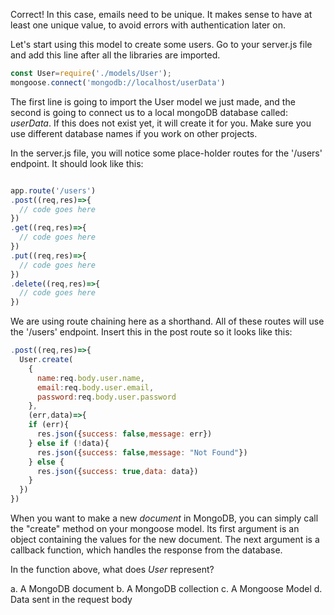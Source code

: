 Correct! In this case, emails need to be unique. It makes sense to have at least one unique value, to avoid errors with authentication later on.

Let's start using this model to create some users. Go to your server.js file and add this line after all the libraries are imported.

```javascript
const User=require('./models/User');
mongoose.connect('mongodb://localhost/userData')
```

The first line is going to import the User model we just made, and the second is going to connect us to a local mongoDB database called: *userData*. If this does not exist yet, it will create it for you. Make sure you use different database names if you work on other projects. 

In the server.js file, you will notice some place-holder routes for the '/users' endpoint. It should look like this:

```javascript

app.route('/users')
.post((req,res)=>{
  // code goes here
})
.get((req,res)=>{
  // code goes here
})
.put((req,res)=>{
  // code goes here
})
.delete((req,res)=>{
  // code goes here
})

```
We are using route chaining here as a shorthand. All of these routes will use the '/users' endpoint. Insert this in the post route so it looks like this:

```javascript
.post((req,res)=>{
  User.create(
    {
      name:req.body.user.name,
      email:req.body.user.email,
      password:req.body.user.password
    },
    (err,data)=>{
    if (err){
      res.json({success: false,message: err})
    } else if (!data){
      res.json({success: false,message: "Not Found"})
    } else {
      res.json({success: true,data: data})
    }
  })
})
```
When you want to make a new *document* in MongoDB, you can simply call the "create" method on your mongoose model. Its first argument is an object containing the values for the new document. The next argument is a callback function, which handles the response from the database.

In the function above, what does *User* represent?

a. A MongoDB document
b. A MongoDB collection
c. A Mongoose Model
d. Data sent in the request body
